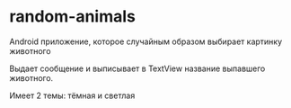 # random-animals
Android приложение, которое случайным образом выбирает картинку животного

Выдает сообщение и выписывает в TextView название выпавшего животного.

Имеет 2 темы: тёмная и светлая
